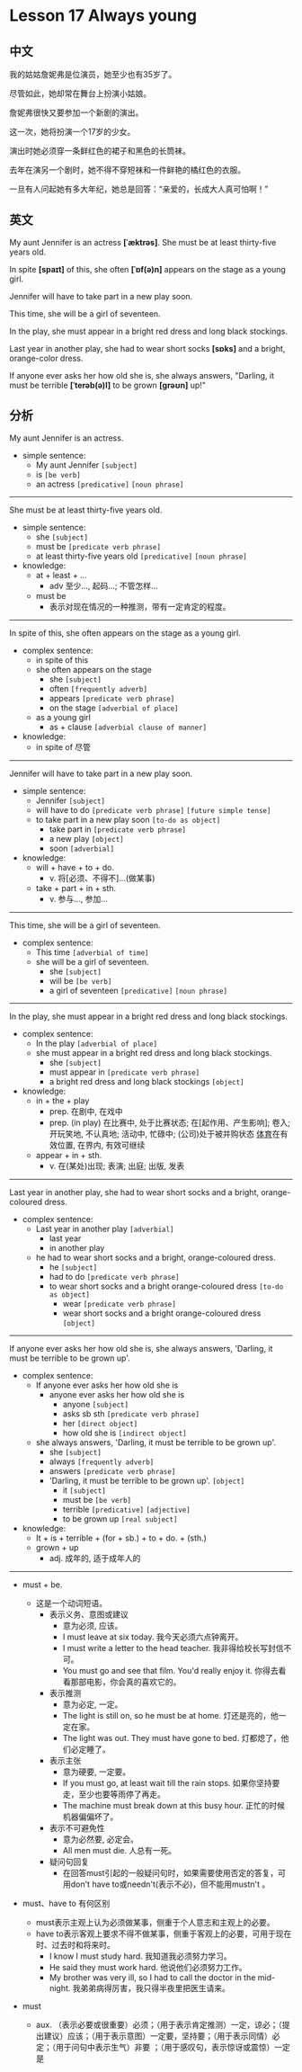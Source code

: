 # Lesson 17 Always young

## 中文

我的姑姑詹妮弗是位演员，她至少也有35岁了。

尽管如此，她却常在舞台上扮演小姑娘。

詹妮弗很快又要参加一个新剧的演出。

这一次，她将扮演一个17岁的少女。

演出时她必须穿一条鲜红色的裙子和黑色的长筒袜。

去年在演另一个剧时，她不得不穿短袜和一件鲜艳的橘红色的衣服。

一旦有人问起她有多大年纪，她总是回答：“亲爱的，长成大人真可怕啊！”


## 英文

My aunt Jennifer is an actress **[ˈæktrəs]**.  She must be at least thirty-five years old.

In spite **[spaɪt]** of this, she often **[ˈɒf(ə)n]** appears on the stage as a young girl.

Jennifer will have to take part in a new play soon.

This time, she will be a girl of seventeen.

In the play, she must appear in a bright red dress and long black stockings.

Last year in another play, she had to wear short socks **[sɒks]** and a bright, orange-color dress.

If anyone ever asks her how old she is, she always answers, "Darling, it must be terrible **[ˈterəb(ə)l]** to be grown **[ɡrəʊn]** up!"

## 分析

My aunt Jennifer is an actress. 
- simple sentence:
    - My aunt Jennifer `[subject]`
    - is `[be verb]`
    - an actress `[predicative]` `[noun phrase]`
  
---

She must be at least thirty-five years old.
- simple sentence:
    - she `[subject]`
    - must be `[predicate verb phrase]`
    - at least thirty-five years old `[predicative]` `[noun phrase]`
- knowledge:
    - at + least + ...
        - adv 至少..., 起码...; 不管怎样...
    - must be 
        - 表示对现在情况的一种推测，带有一定肯定的程度。
  
---

In spite of this, she often appears on the stage as a young girl.
- complex sentence:
    - in spite of this
    - she often appears on the stage 
        - she `[subject]`
        - often `[frequently adverb]`
        - appears `[predicate verb phrase]` 
        - on the stage `[adverbial of place]`
    - as a young girl
        - as + clause `[adverbial clause of manner]`
- knowledge:
    - in spite of 尽管
  
---

Jennifer will have to take part in a new play soon.
- simple sentence: 
    - Jennifer `[subject]`
    - will have to do `[predicate verb phrase]` `[future simple tense]`
    - to take part in a new play soon `[to-do as object]`
        - take part in `[predicate verb phrase]`
        - a new play `[object]`
        - soon `[adverbial]`
- knowledge:
    - will + have + to + do.
        - v. 将[必须、不得不]...(做某事)
    - take + part + in + sth.
        - v. 参与..., 参加...
  
---

This time, she will be a girl of seventeen.
- complex sentence:
    - This time `[adverbial of time]`
    - she will be a girl of seventeen.
        - she `[subject]`
        - will be `[be verb]`
        - a girl of seventeen `[predicative]` `[noun phrase]`
  
---

In the play, she must appear in a bright red dress and long black stockings.
- complex sentence: 
    - In the play `[adverbial of place]`
    - she must appear in a bright red dress and long black stockings.
        - she `[subject]`
        - must appear in `[predicate verb phrase]`
        - a bright red dress and long black stockings `[object]`
- knowledge:
    - in + the + play
        - prep. 在剧中, 在戏中
        - prep. (in play) 在比赛中, 处于比赛状态; 在[起作用、产生影响]; 卷入; 开玩笑地, 不认真地; 活动中, 忙碌中; (公司)处于被并购状态 [体育](球)在有效位置, 在界内, 有效可继续
    - appear + in + sth.
        - v. 在(某处)出现; 表演; 出庭; 出版, 发表
  
---

Last year in another play, she had to wear short socks and a bright, orange-coloured dress.
- complex sentence: 
    - Last year in another play  `[adverbial]`
        - last year 
        - in another play 
    - he had to wear short socks and a bright, orange-coloured dress.
        - he `[subject]`
        - had to do `[predicate verb phrase]`
        - to wear short socks and a bright orange-coloured dress `[to-do as object]`
            - wear `[predicate verb phrase]` 
            - wear short socks and a bright orange-coloured dress `[object]`
  
---

If anyone ever asks her how old she is, she always answers, 'Darling, it must be terrible to be grown up'.
- complex sentence:
    - If anyone ever asks her how old she is
        - anyone ever asks her how old she is
            - anyone `[subject]`
            - asks sb sth `[predicate verb phrase]` 
            - her `[direct object]`
            - how old she is `[indirect object]`
    - she always answers, 'Darling, it must be terrible to be grown up'.
        - she `[subject]`
        - always `[frequently adverb]`
        - answers `[predicate verb phrase]` 
        - 'Darling, it must be terrible to be grown up'. `[object]`
            - it `[subject]`
            - must be `[be verb]`
            - terrible `[predicative]` `[adjective]`
            - to be grown up `[real subject]`
- knowledge:
    - It + is + terrible + (for + sb.) + to + do. + (sth.)
    - grown + up
        - adj. 成年的, 适于成年人的

---

- must + be.
    - 这是一个动词短语。
        - 表示义务、意图或建议
            - 意为必须, 应该。
            - I must leave at six today. 我今天必须六点钟离开。
            - I must write a letter to the head teacher. 我非得给校长写封信不可。
            - You must go and see that film. You'd really enjoy it. 你得去看看那部电影，你会真的喜欢它的。
        - 表示推测
            - 意为必定, 一定。
            - The light is still on, so he must be at home. 灯还是亮的，他一定在家。
            - The light was out. They must have gone to bed. 灯都熄了，他们必定睡了。
        - 表示主张
            - 意为硬要, 一定要。
            - If you must go, at least wait till the rain stops. 如果你坚持要走，至少也要等雨停了再走。
            - The machine must break down at this busy hour. 正忙的时候机器偏偏坏了。
        - 表示不可避免性
            - 意为必然要, 必定会。
            - All men must die. 人总有一死。
        - 疑问句回复
            - 在回答must引起的一般疑问句时，如果需要使用否定的答复，可用don't have to或needn't(表示不必)，但不能用mustn't 。

- must、have to 有何区别
    - must表示主观上认为必须做某事，侧重于个人意志和主观上的必要。
    - have to表示客观上要求不得不做某事，侧重于客观上的必要，可用于现在时、过去时和将来时。
        - I know I must study hard. 我知道我必须努力学习。
        - He said they must work hard. 他说他们必须努力工作。
        - My brother was very ill, so I had to call the doctor in the mid-night. 我弟弟病得厉害，我只得半夜里把医生请来。

- must
    - aux. （表示必要或很重要）必须；（用于表示肯定推测）一定，谅必；（提出建议）应该；（用于表示意图）一定要，坚持要；（用于表示同情）必定；（用于问句中表示生气）非要 ；（用于感叹句，表示惊讶或震惊）一定是

